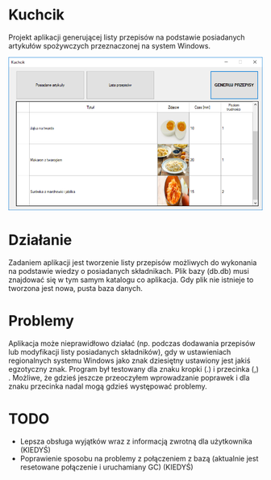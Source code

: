 # Kuchcik
Projekt aplikacji generującej listy przepisów na podstawie posiadanych artykułów spożywczych przeznaczonej na system Windows.

![Screenshot](https://github.com/lnarolski/Kuchcik/blob/master/screenshot.png)

# Działanie
Zadaniem aplikacji jest tworzenie listy przepisów możliwych do wykonania na podstawie wiedzy o posiadanych składnikach. Plik bazy (db.db) musi znajdować się w tym samym katalogu co aplikacja. Gdy plik nie istnieje to tworzona jest nowa, pusta baza danych.

# Problemy
Aplikacja może nieprawidłowo działać (np. podczas dodawania przepisów lub modyfikacji listy posiadanych składników), gdy w ustawieniach regionalnych systemu Windows jako znak dziesiętny ustawiony jest jakiś egzotyczny znak. Program był testowany dla znaku kropki (.) i przecinka (,) . Możliwe, że gdzieś jeszcze przeoczyłem wprowadzanie poprawek i dla znaku przecinka nadal mogą gdzieś występować problemy.

# TODO
- Lepsza obsługa wyjątków wraz z informacją zwrotną dla użytkownika (KIEDYŚ)
- Poprawienie sposobu na problemy z połączeniem z bazą (aktualnie jest resetowane połączenie i uruchamiany GC) (KIEDYŚ)

